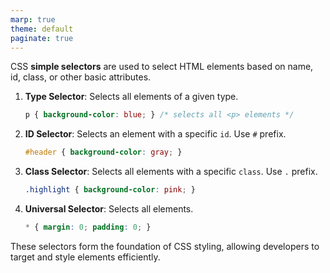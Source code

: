 ```yaml
---
marp: true
theme: default
paginate: true
---
```


CSS **simple selectors** are used to select HTML elements based on  name, id, class, or other basic attributes. 

1. **Type Selector**: Selects all elements of a given type.

   ```css
   p { background-color: blue; } /* selects all <p> elements */
   ```

2. **ID Selector**: Selects an element with a specific `id`. Use `#` prefix.

   ```css
   #header { background-color: gray; }
   ```

3. **Class Selector**: Selects all elements with a specific `class`. Use `.` prefix.

   ```css
   .highlight { background-color: pink; }
   ```

4. **Universal Selector**: Selects all elements.

   ```css
   * { margin: 0; padding: 0; }
   ```

These selectors form the foundation of CSS styling, allowing developers to target and style elements efficiently.

